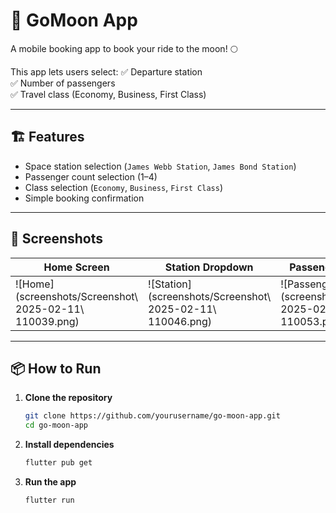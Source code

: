 # 🚀 GoMoon App

A mobile booking app to book your ride to the moon! 🌕

This app lets users select:
✅ Departure station  
✅ Number of passengers  
✅ Travel class (Economy, Business, First Class)

---

## 🏗 Features

- Space station selection (`James Webb Station`, `James Bond Station`)
- Passenger count selection (1–4)
- Class selection (`Economy`, `Business`, `First Class`)
- Simple booking confirmation

---

## 📱 Screenshots

| Home Screen | Station Dropdown | Passenger Dropdown | Class Dropdown |
|-------------|------------------|--------------------|----------------|
| ![Home](screenshots/Screenshot\ 2025-02-11\ 110039.png) | ![Station](screenshots/Screenshot\ 2025-02-11\ 110046.png) | ![Passengers](screenshots/Screenshot\ 2025-02-11\ 110053.png) | ![Class](screenshots/Screenshot\ 2025-02-11\ 110059.png) |

---

## 📦 How to Run

1. **Clone the repository**
    ```bash
    git clone https://github.com/yourusername/go-moon-app.git
    cd go-moon-app
    ```

2. **Install dependencies**
    ```bash
    flutter pub get
    ```

3. **Run the app**
    ```bash
    flutter run
    ```
